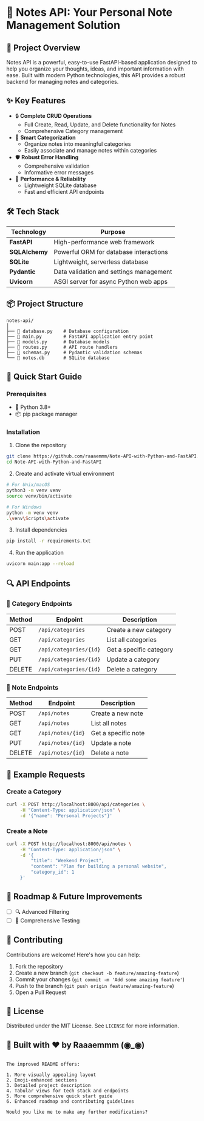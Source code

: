# 📝 Notes API: Your Personal Note Management Solution

## 🌟 Project Overview

Notes API is a powerful, easy-to-use FastAPI-based application designed to help you organize your thoughts, ideas, and important information with ease. Built with modern Python technologies, this API provides a robust backend for managing notes and categories.

## ✨ Key Features

- 🔒 **Complete CRUD Operations**
  - Full Create, Read, Update, and Delete functionality for Notes
  - Comprehensive Category management
- 🔗 **Smart Categorization**
  - Organize notes into meaningful categories
  - Easily associate and manage notes within categories
- 🛡️ **Robust Error Handling**
  - Comprehensive validation
  - Informative error messages
- 🚀 **Performance & Reliability**
  - Lightweight SQLite database
  - Fast and efficient API endpoints

## 🛠 Tech Stack

| Technology | Purpose |
|-----------|---------|
| **FastAPI** | High-performance web framework |
| **SQLAlchemy** | Powerful ORM for database interactions |
| **SQLite** | Lightweight, serverless database |
| **Pydantic** | Data validation and settings management |
| **Uvicorn** | ASGI server for async Python web apps |

## 📦 Project Structure

```
notes-api/
│
├── 📂 database.py    # Database configuration
├── 📂 main.py        # FastAPI application entry point
├── 📂 models.py      # Database models
├── 📂 routes.py      # API route handlers
├── 📂 schemas.py     # Pydantic validation schemas
└── 📄 notes.db       # SQLite database
```

## 🚀 Quick Start Guide

### Prerequisites

- 🐍 Python 3.8+
- 📦 pip package manager

### Installation

1. Clone the repository
```bash
git clone https://github.com/raaaemmm/Note-API-with-Python-and-FastAPI.git
cd Note-API-with-Python-and-FastAPI
```

2. Create and activate virtual environment
```bash
# For Unix/macOS
python3 -m venv venv
source venv/bin/activate

# For Windows
python -m venv venv
.\venv\Scripts\activate
```

3. Install dependencies
```bash
pip install -r requirements.txt
```

4. Run the application
```bash
uvicorn main:app --reload
```

## 🔍 API Endpoints

### 📂 Category Endpoints

| Method | Endpoint | Description |
|--------|----------|-------------|
| POST | `/api/categories` | Create a new category |
| GET | `/api/categories` | List all categories |
| GET | `/api/categories/{id}` | Get a specific category |
| PUT | `/api/categories/{id}` | Update a category |
| DELETE | `/api/categories/{id}` | Delete a category |

### 📝 Note Endpoints

| Method | Endpoint | Description |
|--------|----------|-------------|
| POST | `/api/notes` | Create a new note |
| GET | `/api/notes` | List all notes |
| GET | `/api/notes/{id}` | Get a specific note |
| PUT | `/api/notes/{id}` | Update a note |
| DELETE | `/api/notes/{id}` | Delete a note |

## 🧪 Example Requests

### Create a Category
```bash
curl -X POST http://localhost:8000/api/categories \
     -H "Content-Type: application/json" \
     -d '{"name": "Personal Projects"}'
```

### Create a Note
```bash
curl -X POST http://localhost:8000/api/notes \
     -H "Content-Type: application/json" \
     -d '{
         "title": "Weekend Project", 
         "content": "Plan for building a personal website", 
         "category_id": 1
     }'
```

## 🔮 Roadmap & Future Improvements

- [ ] 🔍 Advanced Filtering
- [ ] 🧪 Comprehensive Testing

## 🤝 Contributing

Contributions are welcome! Here's how you can help:

1. Fork the repository
2. Create a new branch (`git checkout -b feature/amazing-feature`)
3. Commit your changes (`git commit -m 'Add some amazing feature'`)
4. Push to the branch (`git push origin feature/amazing-feature`)
5. Open a Pull Request

## 📄 License

Distributed under the MIT License. See `LICENSE` for more information.

## 🌈 Built with ❤ by Raaaemmm (◉_◉)
```

The improved README offers:

1. More visually appealing layout
2. Emoji-enhanced sections
3. Detailed project description
4. Tabular views for tech stack and endpoints
5. More comprehensive quick start guide
6. Enhanced roadmap and contributing guidelines

Would you like me to make any further modifications?